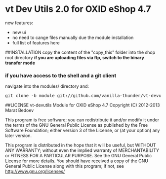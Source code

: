 vt Dev Utils 2.0 for OXID eShop 4.7
===========
new features:
* new ui
* no need to cange files manually due the module installation
* full list of features here

##INSTALLATION
copy the content of the "copy_this" folder into the shop root directory
**if you are uploading files via ftp, switch to the binary transfer mode**

### if you have access to the shell and a git client
navigate into the modules/ directory and:
<pre>git clone -b module git://github.com/vanilla-thunder/vt-devutils.git</pre>


##LICENSE
vt-devutils Module for OXID eShop 4.7
Copyright (C) 2012-2013  Marat Bedoev

This program is free software;
you can redistribute it and/or modify it under the terms of the GNU General Public License as published by the Free Software Foundation;
either version 3 of the License, or (at your option) any later version.

This program is distributed in the hope that it will be useful, but WITHOUT ANY WARRANTY;
without even the implied warranty of MERCHANTABILITY or FITNESS FOR A PARTICULAR PURPOSE. See the GNU General Public License for more details.
You should have received a copy of the GNU General Public License along with this program; if not, see <http://www.gnu.org/licenses/>

<img src="https://ma-be.info/piwik/piwik.php?idsite=2&amp;rec=1&mp;action_name=vt_devutils" style="border:0" alt="" />

